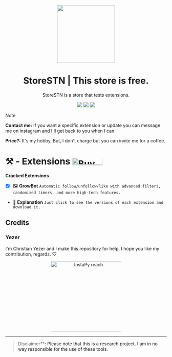 <p align="center">
  <img src="https://github.com/user-attachments/assets/1e51ba03-3f14-41dc-a3cc-16201e4a6b70" width="180">
<h1 align="center">StoreSTN | This store is free.</h1>
  <p align="center">StoreSTN is a store that tests extensions.</p>
   <p align="center">
   <img src="https://img.shields.io/github/downloads/YezerSTN/StoreSTN/total?color=red&label=DOWNLOADS">
   <img src="https://img.shields.io/github/v/tag/YezerSTN/StoreSTN?label=VERSION">
   <img src="https://img.shields.io/github/stars/YezerSTN/StoreSTN?style=social">	
   </p>

   


> [!NOTE] 
>
> **Contact me:** If you want a specific extension or update you can message me on instagram and I'll get back to you when I can.
>
> **Price?:** It's my hobby. But, I don't charge but you can invite me for a coffee.


</p>

# :hammer_and_pick: - Extensions <a href="https://www.buymeacoffee.com/yezerstn" target="_blank"><img src="https://www.buymeacoffee.com/assets/img/custom_images/orange_img.png" alt="Buy Me A Coffee" style="height: 21px !important;width: 94px !important;box-shadow: 0px 3px 2px 0px rgba(190, 190, 190, 0.5) !important;-webkit-box-shadow: 0px 3px 2px 0px rgba(190, 190, 190, 0.5) !important;" ></a>

**Cracked Extensions**

- [x] :framed_picture: **GrowBot** `Automatic follow/unfollow/like with advanced filters, randomized timers, and more high-tech features.`
      </p>

- :unicorn: **Explanation** `Just click to see the versions of each extension and download it.`



## Credits 	
### Yezer
I'm Christian Yezer and I make this repository for help. I hope you like my contribution, regards. ♡

<p align="center">
	<img src="https://64.media.tumblr.com/f29e750fc61706fbe8eb96a8ad2d1031/tumblr_mfbfgkrRAz1rfjowdo1_500.gif" alt="InstaPy reach" width="220px"/>
</p>

---

> Disclaimer**<a name=“disclaimer” />: Please note that this is a research project. I am in no way responsible for the use of these tools. 
